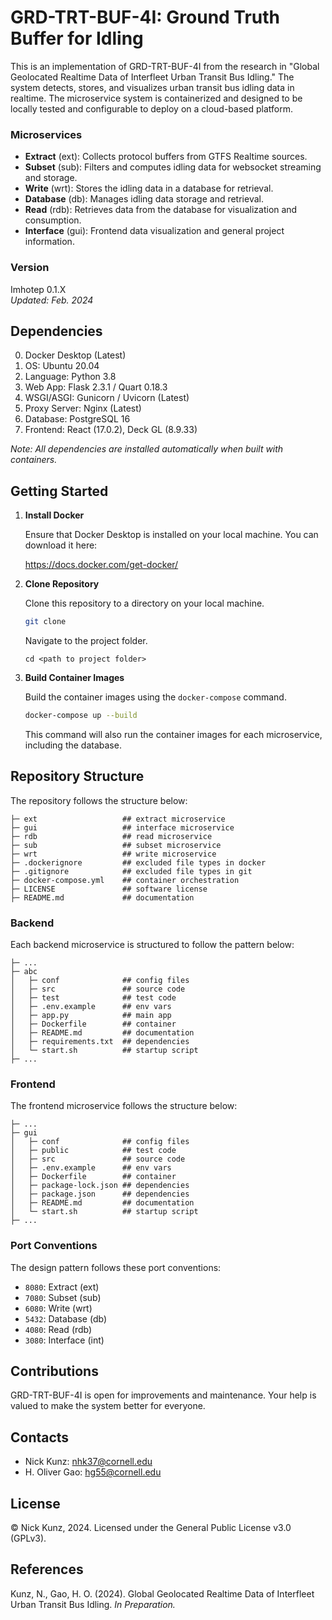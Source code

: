 # GRD-TRT-BUF-4I: Ground Truth Buffer for Idling
This is an implementation of GRD-TRT-BUF-4I from the research in "Global Geolocated Realtime Data of Interfleet Urban Transit Bus Idling." The system detects, stores, and visualizes urban transit bus idling data in realtime. The microservice system is containerized and designed to be locally tested and configurable to deploy on a cloud-based platform.

### Microservices
- __Extract__ (ext): Collects protocol buffers from GTFS Realtime sources.
- __Subset__ (sub): Filters and computes idling data for websocket streaming and storage.
- __Write__ (wrt): Stores the idling data in a database for retrieval.
- __Database__ (db): Manages idling data storage and retrieval.
- __Read__ (rdb): Retrieves data from the database for visualization and consumption.
- __Interface__ (gui): Frontend data visualization and general project information.

### Version
<!-- Unnamed Enterprise Edition 1.0.0 --> 
<!-- Via Appia 0.9.X --> 
<!-- Isidore 0.8.X --> 
<!-- Frontinus 0.7.X --> 
<!-- Anthemius 0.6.X --> 
<!-- Vitruvius 0.5.X --> 
<!-- Archimedes 0.4.X --> 
<!-- Qanats 0.3.X --> 
<!-- Eupalinos 0.2.X -->
Imhotep 0.1.X<br>
_Updated: Feb. 2024_

## Dependencies
0. Docker Desktop (Latest)
1. OS: Ubuntu 20.04
2. Language: Python 3.8
3. Web App: Flask 2.3.1 / Quart 0.18.3
4. WSGI/ASGI: Gunicorn / Uvicorn (Latest)
5. Proxy Server: Nginx (Latest)
6. Database: PostgreSQL 16
7. Frontend: React (17.0.2), Deck GL (8.9.33)

_Note: All dependencies are installed automatically when built with containers._

## Getting Started
1. __Install Docker__

    Ensure that Docker Desktop is installed on your local machine. You can download it here: 

    https://docs.docker.com/get-docker/


2. __Clone Repository__

    Clone this repository to a directory on your local machine.
    ```bash
    git clone
    ```

    Navigate to the project folder.
    ```
    cd <path to project folder>
    ```

3. __Build Container Images__

    Build the container images using the `docker-compose` command.
    ```bash
    docker-compose up --build
    ```

    This command will also run the container images for each microservice, including the database.

## Repository Structure
The repository follows the structure below:
```
├─ ext                   ## extract microservice
├─ gui                   ## interface microservice
├─ rdb                   ## read microservice
├─ sub                   ## subset microservice
├─ wrt                   ## write microservice
├─ .dockerignore         ## excluded file types in docker
├─ .gitignore            ## excluded file types in git
├─ docker-compose.yml    ## container orchestration
├─ LICENSE               ## software license
├─ README.md             ## documentation
```

### Backend
Each backend microservice is structured to follow the pattern below:
```
├─ ...
├─ abc
│   ├─ conf              ## config files
│   ├─ src               ## source code
│   ├─ test              ## test code
│   ├─ .env.example      ## env vars
│   ├─ app.py            ## main app
│   ├─ Dockerfile        ## container
│   ├─ README.md         ## documentation
│   ├─ requirements.txt  ## dependencies
│   └─ start.sh          ## startup script
├─ ...
```
### Frontend
The frontend microservice follows the structure below:
```
├─ ...
├─ gui
│   ├─ conf              ## config files
│   ├─ public            ## test code
│   ├─ src               ## source code
│   ├─ .env.example      ## env vars
│   ├─ Dockerfile        ## container
│   ├─ package-lock.json ## dependencies
│   ├─ package.json      ## dependencies
│   ├─ README.md         ## documentation
│   └─ start.sh          ## startup script
├─ ...
```

### Port Conventions
The design pattern follows these port conventions:
- `8080`: Extract (ext)
- `7080`: Subset (sub)
- `6080`: Write (wrt)
- `5432`: Database (db)
- `4080`: Read (rdb)
- `3080`: Interface (int)

## Contributions

GRD-TRT-BUF-4I is open for improvements and maintenance. Your help is valued to make the system better for everyone.

## Contacts
* Nick Kunz: nhk37@cornell.edu
* H. Oliver Gao: hg55@cornell.edu

## License

© Nick Kunz, 2024. Licensed under the General Public License v3.0 (GPLv3).

## References
Kunz, N., Gao, H. O. (2024). Global Geolocated Realtime Data of Interfleet Urban Transit Bus Idling. _In Preparation._